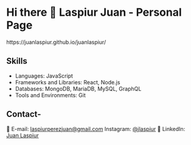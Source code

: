 
<h1>Hi there 👋 Laspiur Juan - Personal Page</h1>
https://juanlaspiur.github.io/juanlaspiur/

## Skills

- Languages: JavaScript
- Frameworks and Libraries: React, Node.js
- Databases: MongoDB, MariaDB, MySQL, GraphQL
- Tools and Environments: Git

## Contact-

📧 E-mail: [laspiurperezjuan@gmail.com](mailto:laspiurperezjuan@gmail.com)
 Instagram: [@jlaspiur](https://www.instagram.com/jlaspiur/)</li>
🔗 LinkedIn: [Juan Laspiur](https://www.linkedin.com/in/laspiurperezjuan/)

